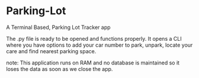 # Parking-Lot
A Terminal Based, Parking Lot Tracker app

The .py file is ready to be opened and functions properly.
It opens a CLI where you have options to add your car number to park, unpark, locate your care and find nearest parking space.

note: This application runs on RAM and no database is maintained so it loses the data as soon as we close the app.